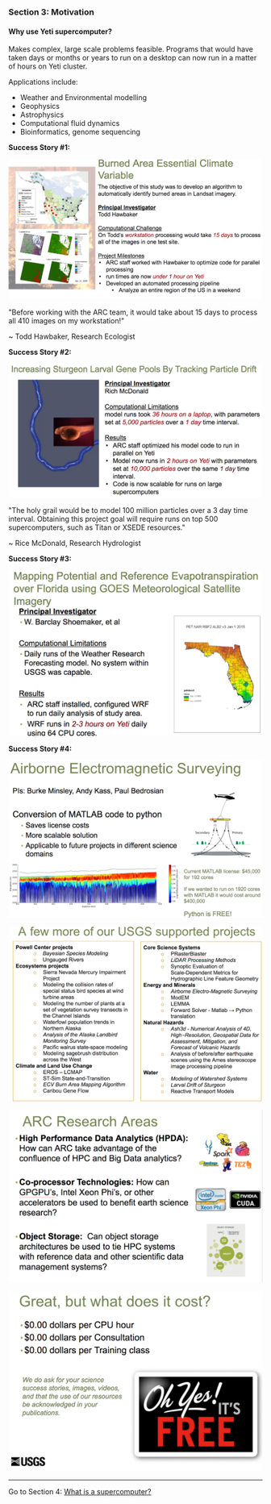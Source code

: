 ### Section 3: Motivation

#### Why use Yeti supercomputer?

Makes complex, large scale problems feasible. Programs that would have taken days or months or years to run on a desktop can now run in a matter of hours on Yeti cluster.

Applications include:

- Weather and Environmental modelling
- Geophysics
- Astrophysics
- Computational fluid dynamics
- Bioinformatics, genome sequencing



**Success Story #1:**

![burned-area](./img/burned-area.png)

"Before working with the ARC team, it would take about 15 days to process all 410 images on my workstation!" 

~ Todd Hawbaker, Research Ecologist



**Success Story #2:**

![particle-drift](./img/particle-drift.png)

"The holy grail would be to model 100 million particles over a 3 day time interval. Obtaining this project goal will require runs on top 500 supercomputers, such as Titan or XSEDE resources."

~ Rice McDonald, Research Hydrologist



**Success Story #3:**

![weather](./img/weather.png)



**Success Story #4:**

![](./img/EM.png)

![](./img/projects.png)

![](./img/research.png)

![](./img/cost.png)

------

Go to Section 4: [What is a supercomputer?](./supercomputer)